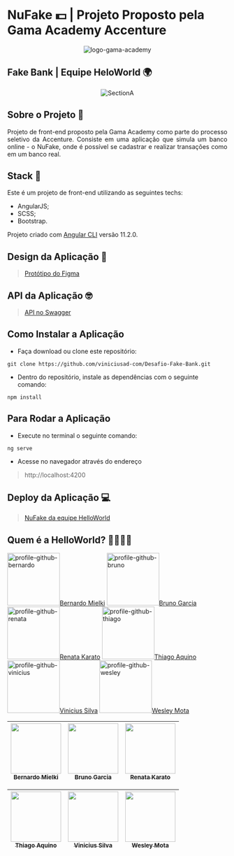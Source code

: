 # NuFake 💵 | Projeto Proposto pela Gama Academy Accenture

<div align="center"><img src="https://i.ibb.co/pPpgd4V/logo-gama-academy-horizontal.png" alt="logo-gama-academy" border="0"></div>

## Fake Bank | Equipe HeloWorld 🌍

<div align="center"><img src="https://i.ibb.co/RBQ788B/SectionA.png" alt="SectionA" border="0"></div>

## Sobre o Projeto 🏦

<p align="justify"> Projeto de front-end proposto pela Gama Academy como parte do processo seletivo da Accenture. Consiste em uma aplicação que simula um banco online - o NuFake, onde é possível se cadastrar e realizar transações como em um banco real. </p>

## Stack 🎇

 <p align="justify"> Este é um projeto de front-end utilizando as seguintes techs:</p>
 
   * AngularJS;
   * SCSS;
   * Bootstrap.
   
 <p align="justify"> Projeto criado com <a href="https://github.com/angular/angular-cli">Angular CLI</a> versão 11.2.0. </p>

## Design da Aplicação 🎨

> <a href="https://www.figma.com/file/tdrTDIY2hal9Ky4fbTvBl2/DesafioGamaAccenture_1_2-desktop">Protótipo do Figma</a>

## API da Aplicação 🤓

> <a href="https://accenture-java-desafio.herokuapp.com/swagger-ui.html#/p">API no Swagger</a>
 
## Como Instalar a Aplicação

  * Faça download ou clone este repositório:
  
  ```
  git clone https://github.com/viniciusad-com/Desafio-Fake-Bank.git
  ```
  
  * Dentro do repositório, instale as dependências com o seguinte comando:

  ```
  npm install
  ```

## Para Rodar a Aplicação
  
  * Execute no terminal o seguinte comando:
  
  ```
  ng serve
  ```
  
  * Acesse no navegador através do endereço

  > http://localhost:4200

## Deploy da Aplicação 💻

> <a href="https://desafio-fake-bank.vercel.app/home">NuFake da equipe HelloWorld</a>
 
## Quem é a HelloWorld? 👨‍💻👩‍💻

 <a href="https://github.com/bmielki"><img src="https://ca.slack-edge.com/T01KP945A0J-U01MZD4108K-71d51561b32e-512" alt="profile-github-bernardo" height=120 width=120 border="0">Bernardo Mielki</a> <a href="https://github.com/brgarcias"><img src="https://avatars.githubusercontent.com/u/56596868?s=460&u=22a2921500cee9d2f170f9ba7694d56d9ccca763&v=4" alt="profile-github-bruno" height=120 width=120 border="0">Bruno Garcia</a> <a href="https://github.com/rmkarato"><img src="https://avatars.githubusercontent.com/u/63520542?s=400&u=d365844d2ffe2c1b3ea763d3967e1d33bd751ee1&v=4" alt="profile-github-renata" height=120 width=120 border="0">Renata Karato</a>
 <a href="https://github.com/Aquinolima"><img src="https://avatars.githubusercontent.com/u/49047131?s=460&u=5cca4f8b4ff089e675e548c3cca38bab7718d4e2&v=4" alt="profile-github-thiago" height=120 width=120 border="0">Thiago Aquino</a> <a href="https://github.com/viniciusad"><img src="https://avatars.githubusercontent.com/u/71468159?s=460&u=63e7842b2925162c1bc55e199e11a7da2144648e&v=4" alt="profile-github-vinicius" height=120 width=120 border="0">Vinicius Silva</a> <a href="https://github.com/Wmmota"><img src="https://avatars.githubusercontent.com/u/60901238?s=460&u=015ddbe61bd813527c2db29d3d233582af387d20&v=4" alt="profile-github-wesley" height=120 width=120 border="0">Wesley Mota</a>
 
 <div align="center">

| [<img src="https://ca.slack-edge.com/T01KP945A0J-U01MZD4108K-71d51561b32e-512" width=115><br><sub>Bernardo Mielki</sub>](https://github.com/bmielki) |  [<img src="https://avatars.githubusercontent.com/u/56596868?s=460&u=22a2921500cee9d2f170f9ba7694d56d9ccca763&v=4" width=115><br><sub>Bruno Garcia</sub>](https://github.com/brgarcias) |  [<img src="https://avatars.githubusercontent.com/u/63520542?s=400&u=d365844d2ffe2c1b3ea763d3967e1d33bd751ee1&v=4" width=115><br><sub>Renata Karato</sub>](https://github.com/rmkarato) |
| :---: | :---: | :---: 

| [<img src="https://avatars.githubusercontent.com/u/49047131?s=460&u=5cca4f8b4ff089e675e548c3cca38bab7718d4e2&v=4" width=115><br><sub>Thiago Aquino</sub>](https://github.com/Aquinolima) |  [<img src="https://avatars.githubusercontent.com/u/71468159?s=460&u=63e7842b2925162c1bc55e199e11a7da2144648e&v=4" width=115><br><sub>Vinicius Silva</sub>](https://github.com/viniciusad) |  [<img src="https://avatars.githubusercontent.com/u/60901238?s=460&u=015ddbe61bd813527c2db29d3d233582af387d20&v=4" width=115><br><sub>Wesley Mota</sub>](https://github.com/Wmmota) |
| :---: | :---: | :---: | 

</div>
